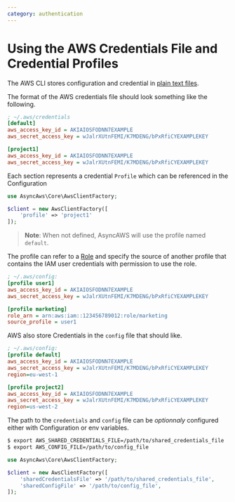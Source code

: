 ```yaml
---
category: authentication
---
```


# Using the AWS Credentials File and Credential Profiles

The AWS CLI stores configuration and credential in [plain text files](https://docs.aws.amazon.com/cli/latest/userguide/cli-configure-files.html).

The format of the AWS credentials file should look something like the following.

```ini
; ~/.aws/credentials
[default]
aws_access_key_id = AKIAIOSFODNN7EXAMPLE
aws_secret_access_key = wJalrXUtnFEMI/K7MDENG/bPxRfiCYEXAMPLEKEY

[project1]
aws_access_key_id = AKIAIOSFODNN7EXAMPLE
aws_secret_access_key = wJalrXUtnFEMI/K7MDENG/bPxRfiCYEXAMPLEKEY
```

Each section represents a credential `Profile` which can be referenced in the Configuration

```php
use AsyncAws\Core\AwsClientFactory;

$client = new AwsClientFactory([
    'profile' => 'project1'
]);
```

> **Note**: When not defined, AsyncAWS will use the profile named `default`.

The profile can refer to a [Role](https://docs.aws.amazon.com/IAM/latest/UserGuide/id_roles.html) and specify the
source of another profile that contains the IAM user credentials with permission to use the role.

```ini
; ~/.aws/config:
[profile user1]
aws_access_key_id = AKIAIOSFODNN7EXAMPLE
aws_secret_access_key = wJalrXUtnFEMI/K7MDENG/bPxRfiCYEXAMPLEKEY

[profile marketing]
role_arn = arn:aws:iam::123456789012:role/marketing
source_profile = user1
```

AWS also store Credentials in the `config` file that should like.

```ini
; ~/.aws/config:
[profile default]
aws_access_key_id = AKIAIOSFODNN7EXAMPLE
aws_secret_access_key = wJalrXUtnFEMI/K7MDENG/bPxRfiCYEXAMPLEKEY
region=eu-west-1

[profile project2]
aws_access_key_id = AKIAIOSFODNN7EXAMPLE
aws_secret_access_key = wJalrXUtnFEMI/K7MDENG/bPxRfiCYEXAMPLEKEY
region=us-west-2
```

The path to the `credentials` and `config` file can be *optionnaly* configured either with Configuration or env variables.

```bash
$ export AWS_SHARED_CREDENTIALS_FILE=/path/to/shared_credentials_file
$ export AWS_CONFIG_FILE=/path/to/config_file
```

```php
use AsyncAws\Core\AwsClientFactory;

$client = new AwsClientFactory([
    'sharedCredentialsFile' => '/path/to/shared_credentials_file',
    'sharedConfigFile' => '/path/to/config_file',
]);
```
